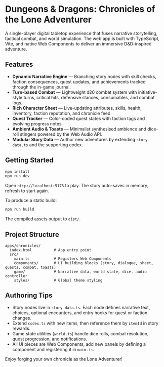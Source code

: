 # Dungeons & Dragons: Chronicles of the Lone Adventurer

A single-player digital tabletop experience that fuses narrative storytelling, tactical combat, and world simulation. The web app is built with TypeScript, Vite, and native Web Components to deliver an immersive D&D-inspired adventure.

## Features

- **Dynamic Narrative Engine** — Branching story nodes with skill checks, faction consequences, quest updates, and achievements tracked through the in-game journal.
- **Turn-based Combat** — Lightweight d20 combat system with initiative-style turns, critical hits, defensive stances, consumables, and combat logs.
- **Rich Character Sheet** — Live-updating attributes, skills, health, inventory, faction reputation, and chronicle feed.
- **Quest Tracker** — Color-coded quest states with faction tags and evolving progress notes.
- **Ambient Audio & Toasts** — Minimalist synthesised ambience and dice-roll stingers powered by the Web Audio API.
- **Modular Story Data** — Author new adventures by extending `story-data.ts` and the supporting codex.

## Getting Started

```bash
npm install
npm run dev
```

Open `http://localhost:5173` to play. The story auto-saves in memory; refresh to start again.

To produce a static build:

```bash
npm run build
```

The compiled assets output to `dist/`.

## Project Structure

```
apps/chronicles/
  index.html          # App entry point
  src/
    main.ts           # Registers Web Components
    components/       # UI building blocks (story, dialogue, sheet, quests, combat, toasts)
    game/             # Narrative data, world state, dice, audio controller
    styles/           # Global theme styling
```

## Authoring Tips

- Story nodes live in `story-data.ts`. Each node defines narrative text, choices, optional encounters, and entry hooks for quest or faction changes.
- Extend `codex.ts` with new items, then reference them by `itemId` in story rewards.
- Game state utilities (`world.ts`) handle dice rolls, combat resolution, quest progression, and notifications.
- All UI pieces are Web Components; add new panels by defining a component and registering it in `main.ts`.

Enjoy forging your own chronicle as the Lone Adventurer!
